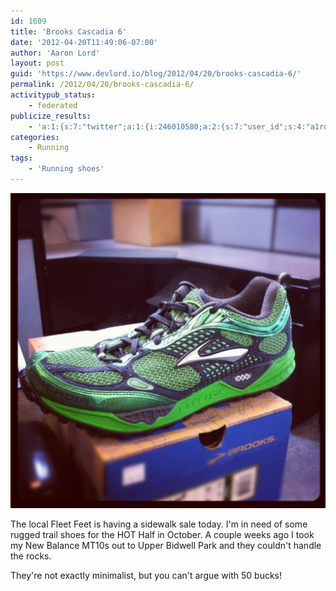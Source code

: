 ```yaml
---
id: 1609
title: 'Brooks Cascadia 6'
date: '2012-04-20T11:49:06-07:00'
author: 'Aaron Lord'
layout: post
guid: 'https://www.devlord.io/blog/2012/04/20/brooks-cascadia-6/'
permalink: /2012/04/20/brooks-cascadia-6/
activitypub_status:
    - federated
publicize_results:
    - 'a:1:{s:7:"twitter";a:1:{i:246010580;a:2:{s:7:"user_id";s:4:"a1rd";s:7:"post_id";s:18:"193426100699926528";}}}'
categories:
    - Running
tags:
    - 'Running shoes'
---
```


<a href="/wp-content/uploads/2012/04/20120420-124635.jpg"><img src="/wp-content/uploads/2012/04/20120420-124635.jpg" alt="20120420-124635.jpg" class="alignnone size-full" /></a>

The local Fleet Feet is having a sidewalk sale today. I'm in need of some rugged trail shoes for the HOT Half in October. A couple weeks ago I took my New Balance MT10s out to Upper Bidwell Park and they couldn't handle the rocks.

They're not exactly minimalist, but you can't argue with 50 bucks!